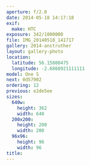 ```yaml
---
aperture: f/2.0
date: 2014-05-18 14:17:18
exif:
  make: HTC
exposure: 342/1000000
file: IMG_20140518_141717
gallery: 2014-anstruther
layout: gallery-photo
location:
  latitude: 56.15800475
  longitude: -2.6860921111111
model: One S
next: 0d57902
ordering: 12
previous: e2de5ee
sizes:
  640w:
    height: 362
    width: 640
  200x200:
    height: 200
    width: 200
  96x96:
    height: 96
    width: 96
title: 
---
```

